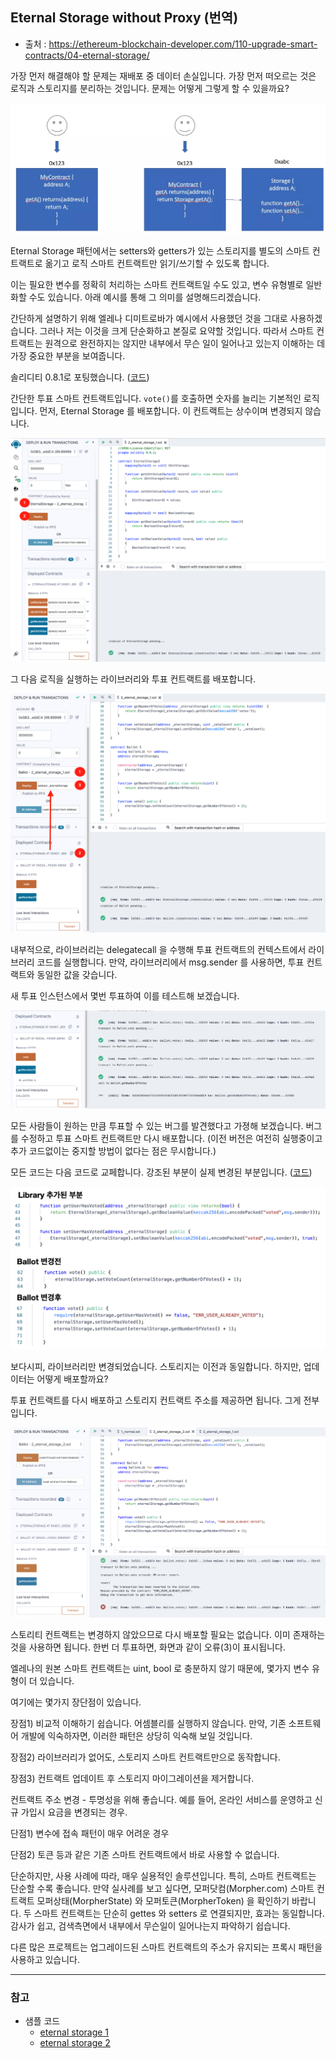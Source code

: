 ## Eternal Storage without Proxy (번역)
- 출처 : https://ethereum-blockchain-developer.com/110-upgrade-smart-contracts/04-eternal-storage/

가장 먼저 해결해야 할 문제는 재배포 중 데이터 손실입니다. 가장 먼저 떠오르는 것은 로직과 스토리지를 분리하는 것입니다. 문제는 어떻게 그렇게 할 수 있을까요?

![Eternal Storage Idea](./images/eternal_storage_without_proxy_1.png)

Eternal Storage 패턴에서는 setters와 getters가 있는 스토리지를 별도의 스마트 컨트랙트로 옮기고 로직 스마트 컨트랙트만 읽기/쓰기할 수 있도록 합니다.

이는 필요한 변수를 정확히 처리하는 스마트 컨트랙트일 수도 있고, 변수 유형별로 일반화할 수도 있습니다. 아래 예시를 통해 그 의미를 설명해드리겠습니다.

간단하게 설명하기 위해 엘레나 디미트로바가 예시에서 사용했던 것을 그대로 사용하겠습니다. 그러나 저는 이것을 크게 단순화하고 본질로 요약할 것입니다. 따라서 스마트 컨트랙트는 원격으로 완전하지는 않지만 내부에서 무슨 일이 일어나고 있는지 이해하는 데 가장 중요한 부분을 보여줍니다.

솔리디티 0.8.1로 포팅했습니다. ([코드](../2_eternal_storage_1.sol))

간단한 투표 스마트 컨트랙트입니다. `vote()`를 호출하면 숫자를 늘리는 기본적인 로직입니다.
먼저, Eternal Storage 를 배포합니다. 이 컨트랙트는 상수이며 변경되지 않습니다. 

![remix_ide_1](./images/2_eternal_storage_remix_ide_1.png)

그 다음 로직을 실행하는 라이브러리와 투표 컨트랙트를 배포합니다. 

![remix_ide_2](./images/2_eternal_storage_remix_ide_2.png)

내부적으로, 라이브러리는 delegatecall 을 수행해 투표 컨트랙트의 컨텍스트에서 라이브러리 코드를 실행합니다. 만약, 라이브러리에서 msg.sender 를 사용하면, 투표 컨트랙트와 동일한 값을 갖습니다. 

새 투표 인스턴스에서 몇번 투표하여 이를 테스트해 보겠습니다. 

![remix_ide_3](./images/2_eternal_storage_remix_ide_3.png)

모든 사람들이 원하는 만큼 투표할 수 있는 버그를 발견했다고 가졍해 보겠습니다. 버그를 수정하고 투표 스마트 컨트랙트만 다시 배포합니다. (이전 버전은 여전히 실행중이고 추가 코드없이는 중지할 방법이 없다는 점은 무시합니다.)

모든 코드는 다음 코드로 교페합니다.  강조된 부분이 실제 변경된 부분입니다. ([코드](../2_eternal_storage_2.sol))

![compare_code](./images/compare_code.png)

보다시피, 라이브러리만 변경되었습니다. 스토리지는 이전과 동일합니다. 하지만, 업데이터는 어떻게 배포할까요? 

투표 컨트랙트를 다시 배포하고 스토리지 컨트랙트 주소를 제공하면 됩니다. 그게 전부입니다. 

![remix_ide_4](./images/2_eternal_storage_remix_ide_4.png)

스토리티 컨트랙트는 변경하지 않았으므로 다시 배포할 필요는 없습니다. 이미 존재하는 것을 사용하면 됩니다. 한번 더 투표하면, 화면과 같이 오류(3)이 표시됩니다.

엘레나의 원본 스마트 컨트랙트는 uint, bool 로 충분하지 않기 때문에, 몇가지 변수 유형이 더 있습니다. 

여기에는 몇가지 장단점이 있습니다. 

장점1) 비교적 이해하기 쉽습니다. 어셈블리를 실행하지 않습니다. 만약, 기존 소프트웨어 개발에 익숙하자면, 이러한 패턴은 상당히 익숙해 보일 것입니다.

장점2) 라이브러리가 없어도, 스토리지 스마트 컨트랙트만으로 동작합니다.

장점3) 컨트랙트 업데이트 후 스토리지 마이그레이션을 제거합니다. 

컨트랙트 주소 변경 - 투명성을 위해 좋습니다. 예를 들어, 온라인 서비스를 운영하고 신규 가입시 요금을 변경되는 경우.

단점1) 변수에 접속 패턴이 매우 어려운 경우

단점2) 토큰 등과 같은 기존 스마트 컨트랙트에서 바로 사용할 수 없습니다. 


단순하지만, 사용 사례에 따라, 매우 실용적인 솔루션입니다. 특히, 스마트 컨트랙트는 단순할 수록 좋습니다. 만약 실사례를 보고 싶다면, 모퍼닷컴(Morpher.com) 스마트 컨트랙트 모퍼상태(MorpherState) 와 모퍼토큰(MorpherToken) 을 확인하기 바랍니다. 두 스마트 컨트랙트는 단순히 gettes 와 setters 로 연결되지만, 효과는 동일합니다. 감사가 쉽고, 검색측면에서 내부에서 무슨일이 일어나는지 파악하기 쉽습니다. 

다른 많은 프로젝트는 업그레이드된 스마트 컨트랙트의 주소가 유지되는 프록시 패턴을 사용하고 있습니다. 


----
### 참고

* 샘플 코드
    - [eternal storage 1](../2_eternal_storage_1.sol)
    - [eternal storage 2](../2_eternal_storage_2.sol)
